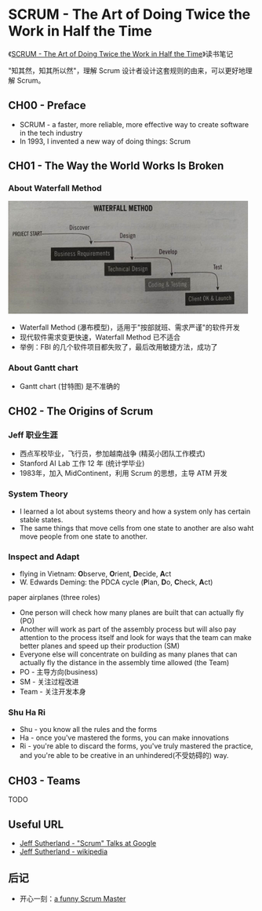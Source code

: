 # SCRUM - The Art of Doing Twice the Work in Half the Time

《[SCRUM - The Art of Doing Twice the Work in Half the Time][4]》读书笔记

"知其然，知其所以然"，理解 Scrum 设计者设计这套规则的由来，可以更好地理解 Scrum。


## CH00 - Preface

 * SCRUM - a faster, more reliable, more effective way to create software in the tech industry
 * In 1993, I invented a new way of doing things: Scrum


## CH01 - The Way the World Works Is Broken

### About Waterfall Method

![](images/2019_06_11_jeff_sutherland_scrum/waterfall_method.png)

 * Waterfall Method (瀑布模型)，适用于"按部就班、需求严谨"的软件开发
 * 现代软件需求变更快速，Waterfall Method 已不适合
 * 举例：FBI 的几个软件项目都失败了，最后改用敏捷方法，成功了

### About Gantt chart

 * Gantt chart (甘特图) 是不准确的


## CH02 - The Origins of Scrum

### Jeff 职业生涯

 * 西点军校毕业，飞行员，参加越南战争 (精英小团队工作模式)
 * Stanford AI Lab 工作 12 年 (统计学毕业)
 * 1983年，加入 MidContinent，利用 Scrum 的思想，主导 ATM 开发

### System Theory

 * I learned a lot about systems theory and how a system only has certain stable states.
 * The same things that move cells from one state to another are also waht move people from one state to another.

### Inspect and Adapt

 * flying in Vietnam: **O**bserve, **O**rient, **D**ecide, **A**ct
 * W. Edwards Deming: the PDCA cycle (**P**lan, **D**o, **C**heck, **A**ct)

paper airplanes (three roles)

 * One person will check how many planes are built that can actually fly (PO)
 * Another will work as part of the assembly process but will also pay attention to the process itself and look for ways that the team can make better planes and speed up their production (SM)
 * Everyone else will concentrate on building as many planes that can actually fly the distance in the assembly time allowed (the Team)
 * PO - 主导方向(business)
 * SM - 关注过程改进
 * Team - 关注开发本身

### Shu Ha Ri

 * Shu - you know all the rules and the forms
 * Ha - once you've mastered the forms, you can make innovations
 * Ri - you're able to discard the forms, you've truly mastered the practice, and you're able to be creative in an unhindered(不受妨碍的) way.


## CH03 - Teams

TODO


## Useful URL

 * [Jeff Sutherland - "Scrum" Talks at Google][1]
 * [Jeff Sutherland - wikipedia][3]

## 后记

 * 开心一刻：[a funny Scrum Master][2]

[1]:https://www.youtube.com/watch?v=2L1oBLTICx4
[2]:https://www.youtube.com/watch?v=oheekef7oJk
[3]:https://en.wikipedia.org/wiki/Jeff_Sutherland
[4]:https://www.amazon.com/Scrum-Doing-Twice-Work-Half/dp/038534645X/

